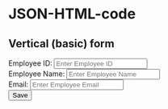 # JSON-HTML-code
<!DOCTYPE html>
<!--
To change this license header, choose License Headers in Project Properties.
To change this template file, choose Tools | Templates
and open the template in the editor.
-->
<html lang="en">
<head>
<title>Bootstrap Example</title>
<Body background="https://img.freepik.com/free-vector/white-technology-background-concept_23-2148403398.jpg?size=626&ext=jpg&ga=GA1.2.1378557697.1636848000">
<meta charset="utf-8">
<meta name="viewport" content="width=device-width, initial-scale=1">
<link rel="stylesheet"
href="https://maxcdn.bootstrapcdn.com/bootstrap/3.4.1/css/bootstrap.min.css">
<script
src="https://ajax.googleapis.com/ajax/libs/jquery/3.5.1/jquery.min.js"></script>
<script
src="https://maxcdn.bootstrapcdn.com/bootstrap/3.4.1/js/bootstrap.min.js"></script>
</head>
<body>
<div class="container">
<h2>Vertical (basic) form</h2>
<form id="empForm" method="post">
<div class="form-group">
<span><label for="empId">Employee ID:</label> <label id="empIdMsg">
</label></span>
<input type="text" class="form-control" name="empId" id="empId"
placeholder="Enter Employee ID" required>
</div>
<div class="form-group">
<label for="empName">Employee Name:</label>
<input type="text" class="form-control" id="empName"
placeholder="Enter Employee Name" name="empName">
</div>
<div class="form-group">
<label for="empEmail">Email:</label>
<input type="email" class="form-control" id="empEmail"
placeholder="Enter Employee Email" name="empEmail">
</div>
<input type="button" class="btn btn-primary" id="empSave" value="Save"
onclick="saveEmployee();">
</form>
</div>

<script>

$("#empId").focus();

function validateAndGetFormData() {
var empIdVar = $("#empId").val();
if (empIdVar === "") {
alert("Employee ID Required Value");
$("#empId").focus();
return "";
}
var empNameVar = $("#empName").val();
if (empNameVar === "") {
alert("Employee Name is Required Value");
$("#empName").focus();
return "";
}
var empEmailVar = $("#empEmail").val();
if (empEmailVar === "") {
alert("Employee Email is Required Value");
$("#empEmail").focus();
return "";
}
var jsonStrObj = {
empId: empIdVar,
empName: empNameVar,
empEmail: empEmailVar,
};
return JSON.stringify(jsonStrObj);
}

function executeCommand(reqString, dbBaseUrl, apiEndPointUrl) {
var url = dbBaseUrl + apiEndPointUrl;
var jsonObj;
$.post(url, reqString, function (result) {
jsonObj = JSON.parse(result);
}).fail(function (result) {
var dataJsonObj = result.responseText;
jsonObj = JSON.parse(dataJsonObj);
});
return jsonObj;
}




// This method is used to create PUT Json request.
function createPUTRequest(connToken, jsonObj, dbName, relName) {
var putRequest = "{\n"
		+ "\"token\" : \""
		+ connToken
		+ "\","
		+ "\"dbName\": \""
		+ dbName
		+ "\",\n" + "\"cmd\" : \"PUT\",\n"
		+ "\"rel\" : \""
		+ relName + "\","
		+ "\"jsonStr\": \n"
		+ jsonObj
		+ "\n"
		+ "}";
return putRequest;
}

function resetForm() {
$("#empId").val("")
$("#empName").val("");
$("#empEmail").val("");
$("#empId").focus();
}


function saveEmployee() {
var jsonStr = validateAndGetFormData();
if (jsonStr === "") {
return;
}
var putReqStr = createPUTRequest("90938713|-31949285612019723|90946216",jsonStr, "SAMPLE", "EMP-REL");
alert(putReqStr);
jQuery.ajaxSetup({async: false});
 var resultObj = executeCommand(putReqStr,"http://api.login2explore.com:5577", "/api/iml");
alert(JSON.stringify(resultObj));
jQuery.ajaxSetup({async: true});
alert(JSON.stringify(resultObj));
resetForm();
}

</script>

</body>
</html>
